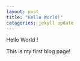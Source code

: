 ```yaml
---
layout: post
title: "Hello World!"
catagories: jekyll update
---
```

Hello World !

This is my first blog page!